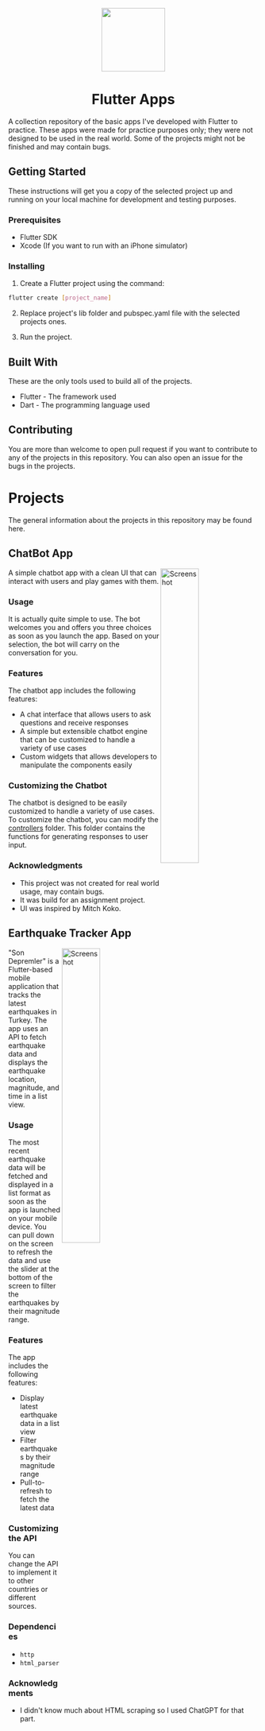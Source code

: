 <p align="center">
<img src="https://user-images.githubusercontent.com/37070272/219638474-f7ac2a87-8b4e-4e9c-a916-818b539f2d9f.png" width="128" height="128"/>
<p>
<h1 align="center">
Flutter Apps
</h1>

A collection repository of the basic apps I've developed with Flutter to practice. These apps were made for practice purposes only; they were not designed to be used in the real world. Some of the projects might not be finished and may contain bugs.

## Getting Started

These instructions will get you a copy of the selected project up and running on your local machine for development and testing purposes.

### Prerequisites

- Flutter SDK
- Xcode (If you want to run with an iPhone simulator)

### Installing

1. Create a Flutter project using the command:
```bash
flutter create [project_name]
```
2. Replace project's lib folder and pubspec.yaml file with the selected projects ones.

3. Run the project.

## Built With

These are the only tools used to build all of the projects.

- Flutter - The framework used
- Dart - The programming language used

## Contributing

You are more than welcome to open pull request if you want to contribute to any of the projects in this repository. You can also open an issue for the bugs in the projects.

# Projects
The general information about the projects in this repository may be found here.

## ChatBot App 

<img
  src="https://user-images.githubusercontent.com/37070272/220718904-94817555-af52-40b1-8fa3-42286060c4fd.png"
  width=39%
  alt="Screenshot"
  align="right"
/>

A simple chatbot app with a clean UI that can interact with users and play games with them.

### Usage
It is actually quite simple to use. The bot welcomes you and offers you three choices as soon as you launch the app. Based on your selection, the bot will carry on the conversation for you.

### Features

The chatbot app includes the following features:

- A chat interface that allows users to ask questions and receive responses
- A simple but extensible chatbot engine that can be customized to handle a variety of use cases
- Custom widgets that allows developers to manipulate the components easily

### Customizing the Chatbot

The chatbot is designed to be easily customized to handle a variety of use cases. To customize the chatbot, you can modify the [controllers](chatbot_app/lib/controllers) folder. This folder contains the functions for generating responses to user input.


### Acknowledgments

- This project was not created for real world usage, may contain bugs.
-  It was build for an assignment project.
- UI was inspired by Mitch Koko.


## Earthquake Tracker App 

<img
  src="https://user-images.githubusercontent.com/37070272/221447373-d3acc894-7fae-449c-afd3-9f2855741048.png"
  width=39%
  alt="Screenshot"
  align="right"
/>

"Son Depremler" is a Flutter-based mobile application that tracks the latest earthquakes in Turkey. The app uses an API to fetch earthquake data and displays the earthquake location, magnitude, and time in a list view.

### Usage
The most recent earthquake data will be fetched and displayed in a list format as soon as the app is launched on your mobile device. You can pull down on the screen to refresh the data and use the slider at the bottom of the screen to filter the earthquakes by their magnitude range.

### Features

The app includes the following features:

- Display latest earthquake data in a list view
- Filter earthquakes by their magnitude range
- Pull-to-refresh to fetch the latest data

### Customizing the API

You can change the API to implement it to other countries or different sources.

### Dependencies

- `http`
- `html_parser`

### Acknowledgments
- I didn't know much about HTML scraping so I used ChatGPT for that part.
